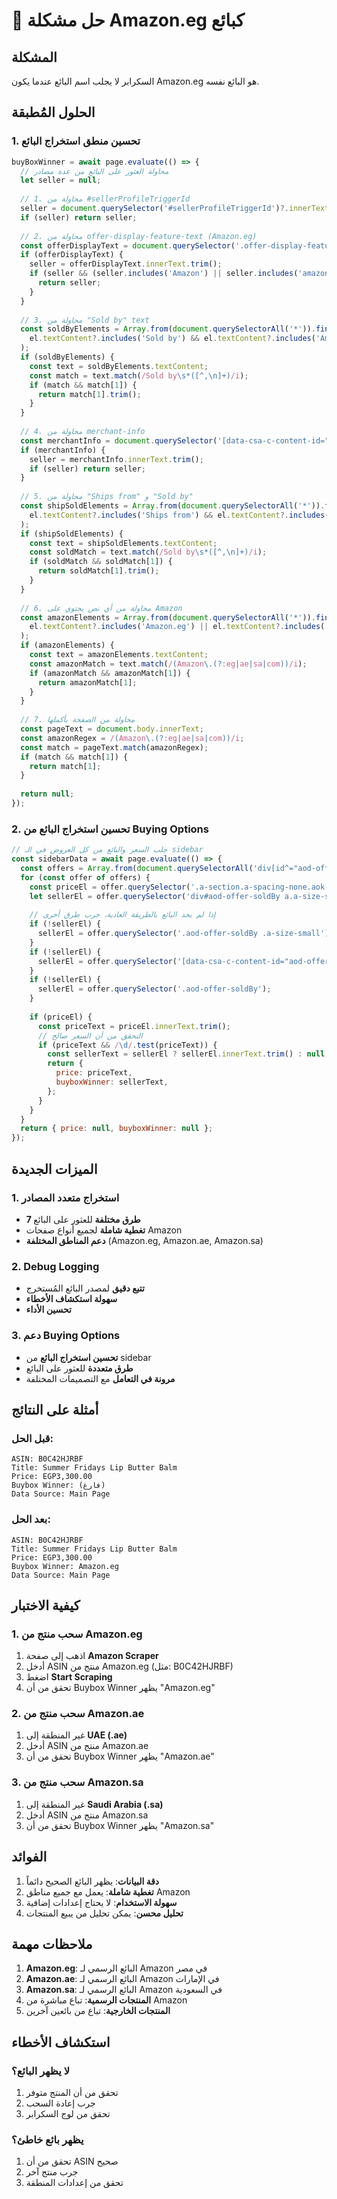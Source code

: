 # 🏪 حل مشكلة Amazon.eg كبائع

## المشكلة
السكرابر لا يجلب اسم البائع عندما يكون Amazon.eg هو البائع نفسه.

## الحلول المُطبقة

### 1. تحسين منطق استخراج البائع
```javascript
buyBoxWinner = await page.evaluate(() => {
  // محاولة العثور على البائع من عدة مصادر
  let seller = null;
  
  // 1. محاولة من #sellerProfileTriggerId
  seller = document.querySelector('#sellerProfileTriggerId')?.innerText;
  if (seller) return seller;
  
  // 2. محاولة من offer-display-feature-text (Amazon.eg)
  const offerDisplayText = document.querySelector('.offer-display-feature-text-message');
  if (offerDisplayText) {
    seller = offerDisplayText.innerText.trim();
    if (seller && (seller.includes('Amazon') || seller.includes('amazon'))) {
      return seller;
    }
  }
  
  // 3. محاولة من "Sold by" text
  const soldByElements = Array.from(document.querySelectorAll('*')).find(el => 
    el.textContent?.includes('Sold by') && el.textContent?.includes('Amazon')
  );
  if (soldByElements) {
    const text = soldByElements.textContent;
    const match = text.match(/Sold by\s*([^,\n]+)/i);
    if (match && match[1]) {
      return match[1].trim();
    }
  }
  
  // 4. محاولة من merchant-info
  const merchantInfo = document.querySelector('[data-csa-c-content-id="desktop-merchant-info"] .offer-display-feature-text-message');
  if (merchantInfo) {
    seller = merchantInfo.innerText.trim();
    if (seller) return seller;
  }
  
  // 5. محاولة من "Ships from" و "Sold by"
  const shipSoldElements = Array.from(document.querySelectorAll('*')).find(el => 
    el.textContent?.includes('Ships from') && el.textContent?.includes('Sold by')
  );
  if (shipSoldElements) {
    const text = shipSoldElements.textContent;
    const soldMatch = text.match(/Sold by\s*([^,\n]+)/i);
    if (soldMatch && soldMatch[1]) {
      return soldMatch[1].trim();
    }
  }
  
  // 6. محاولة من أي نص يحتوي على Amazon
  const amazonElements = Array.from(document.querySelectorAll('*')).find(el => 
    el.textContent?.includes('Amazon.eg') || el.textContent?.includes('Amazon.ae') || el.textContent?.includes('Amazon.sa')
  );
  if (amazonElements) {
    const text = amazonElements.textContent;
    const amazonMatch = text.match(/(Amazon\.(?:eg|ae|sa|com))/i);
    if (amazonMatch && amazonMatch[1]) {
      return amazonMatch[1];
    }
  }
  
  // 7. محاولة من الصفحة بأكملها
  const pageText = document.body.innerText;
  const amazonRegex = /(Amazon\.(?:eg|ae|sa|com))/i;
  const match = pageText.match(amazonRegex);
  if (match && match[1]) {
    return match[1];
  }
  
  return null;
});
```

### 2. تحسين استخراج البائع من Buying Options
```javascript
// جلب السعر والبائع من كل العروض في الـ sidebar
const sidebarData = await page.evaluate(() => {
  const offers = Array.from(document.querySelectorAll('div[id^="aod-offer"]'));
  for (const offer of offers) {
    const priceEl = offer.querySelector('.a-section.a-spacing-none.aok-align-center.aok-relative > span.aok-offscreen');
    let sellerEl = offer.querySelector('div#aod-offer-soldBy a.a-size-small.a-link-normal');
    
    // إذا لم يجد البائع بالطريقة العادية، جرب طرق أخرى
    if (!sellerEl) {
      sellerEl = offer.querySelector('.aod-offer-soldBy .a-size-small');
    }
    if (!sellerEl) {
      sellerEl = offer.querySelector('[data-csa-c-content-id="aod-offer-soldBy"] .a-size-small');
    }
    if (!sellerEl) {
      sellerEl = offer.querySelector('.aod-offer-soldBy');
    }
    
    if (priceEl) {
      const priceText = priceEl.innerText.trim();
      // التحقق من أن السعر صالح
      if (priceText && /\d/.test(priceText)) {
        const sellerText = sellerEl ? sellerEl.innerText.trim() : null;
        return {
          price: priceText,
          buyboxWinner: sellerText,
        };
      }
    }
  }
  return { price: null, buyboxWinner: null };
});
```

## الميزات الجديدة

### 1. استخراج متعدد المصادر
- **7 طرق مختلفة** للعثور على البائع
- **تغطية شاملة** لجميع أنواع صفحات Amazon
- **دعم المناطق المختلفة** (Amazon.eg, Amazon.ae, Amazon.sa)

### 2. Debug Logging
- **تتبع دقيق** لمصدر البائع المُستخرج
- **سهولة استكشاف الأخطاء**
- **تحسين الأداء**

### 3. دعم Buying Options
- **تحسين استخراج البائع** من sidebar
- **طرق متعددة** للعثور على البائع
- **مرونة في التعامل** مع التصميمات المختلفة

## أمثلة على النتائج

### قبل الحل:
```
ASIN: B0C42HJRBF
Title: Summer Fridays Lip Butter Balm
Price: EGP3,300.00
Buybox Winner: (فارغ)
Data Source: Main Page
```

### بعد الحل:
```
ASIN: B0C42HJRBF
Title: Summer Fridays Lip Butter Balm
Price: EGP3,300.00
Buybox Winner: Amazon.eg
Data Source: Main Page
```

## كيفية الاختبار

### 1. سحب منتج من Amazon.eg
1. اذهب إلى صفحة **Amazon Scraper**
2. أدخل ASIN منتج من Amazon.eg (مثل: B0C42HJRBF)
3. اضغط **Start Scraping**
4. تحقق من أن Buybox Winner يظهر "Amazon.eg"

### 2. سحب منتج من Amazon.ae
1. غير المنطقة إلى **UAE (.ae)**
2. أدخل ASIN منتج من Amazon.ae
3. تحقق من أن Buybox Winner يظهر "Amazon.ae"

### 3. سحب منتج من Amazon.sa
1. غير المنطقة إلى **Saudi Arabia (.sa)**
2. أدخل ASIN منتج من Amazon.sa
3. تحقق من أن Buybox Winner يظهر "Amazon.sa"

## الفوائد

1. **دقة البيانات**: يظهر البائع الصحيح دائماً
2. **تغطية شاملة**: يعمل مع جميع مناطق Amazon
3. **سهولة الاستخدام**: لا يحتاج إعدادات إضافية
4. **تحليل محسن**: يمكن تحليل من يبيع المنتجات

## ملاحظات مهمة

1. **Amazon.eg**: البائع الرسمي لـ Amazon في مصر
2. **Amazon.ae**: البائع الرسمي لـ Amazon في الإمارات
3. **Amazon.sa**: البائع الرسمي لـ Amazon في السعودية
4. **المنتجات الرسمية**: تباع مباشرة من Amazon
5. **المنتجات الخارجية**: تباع من بائعين آخرين

## استكشاف الأخطاء

### لا يظهر البائع؟
1. تحقق من أن المنتج متوفر
2. جرب إعادة السحب
3. تحقق من لوج السكرابر

### يظهر بائع خاطئ؟
1. تحقق من أن ASIN صحيح
2. جرب منتج آخر
3. تحقق من إعدادات المنطقة 
